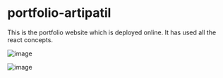 # portfolio-artipatil
This is the portfolio website which is deployed online. It has used all the react concepts.

![image](https://github.com/user-attachments/assets/22deb51c-d774-45fb-bfec-7dad52251d9c)

![image](https://github.com/user-attachments/assets/df1c3665-d15c-4755-822f-b312c26ab9bf)
